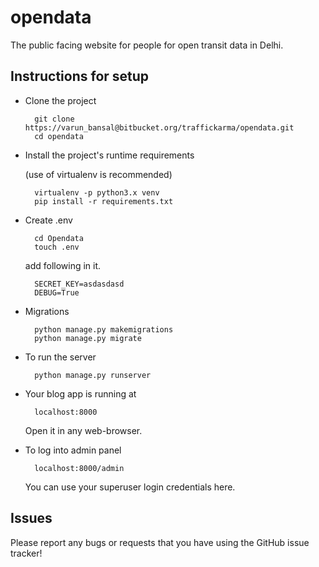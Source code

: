 # opendata

The public facing website for people for open transit data in Delhi.


Instructions for setup
------------

- Clone the project

        git clone https://varun_bansal@bitbucket.org/traffickarma/opendata.git
        cd opendata


- Install the project's runtime requirements

    (use of virtualenv is recommended)
    
        virtualenv -p python3.x venv
        pip install -r requirements.txt

- Create .env
 
        cd Opendata
        touch .env
    add following in it.
    
        SECRET_KEY=asdasdasd
        DEBUG=True


- Migrations

        python manage.py makemigrations
        python manage.py migrate

- To run the server 
    
        python manage.py runserver

- Your blog app is running at 

        localhost:8000

   Open it in any web-browser.
    
- To log into admin panel

        localhost:8000/admin
    You can use your superuser login credentials here.





Issues
------------

Please report any bugs or requests that you have using the GitHub issue tracker!
